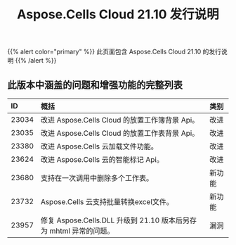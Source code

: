 ﻿---
title: Aspose.Cells Cloud 21.10 发行说明
second_title: Aspose.Cells Cloud Documen
type: docs
url: /zh/aspose-cells-cloud-21-10-release-notes/
description: Aspose.Cells Cloud 支持Excel 创建、转换、合并、拆分、保护、内部对象操作等
weight: 12
---
{{% alert color="primary" %}} 
此页面包含 Aspose.Cells Cloud 21.10 的发行说明
{{% /alert %}} 
## **此版本中涵盖的问题和增强功能的完整列表**
|**ID**|**概括**|**类别**|
|:- |:- |:- |
|23034 |改进 Aspose.Cells Cloud 的放置工作簿背景 Api。|改进|
|23035 |改进 Aspose.Cells Cloud 的放置工作表背景 Api。|改进|
|23380 |改进 Aspose.Cells 云加载文件功能。|改进|
|23624 |改进 Aspose.Cells 云的智能标记 Api。|改进|
|23680 |支持在一次调用中删除多个工作表。|新功能|
|23732 |Aspose.Cells 云支持批量转换excel文件。|新功能|
|23957 |修复 Aspose.Cells.DLL 升级到 21.10 版本后另存为 mhtml 异常的问题。|漏洞|
